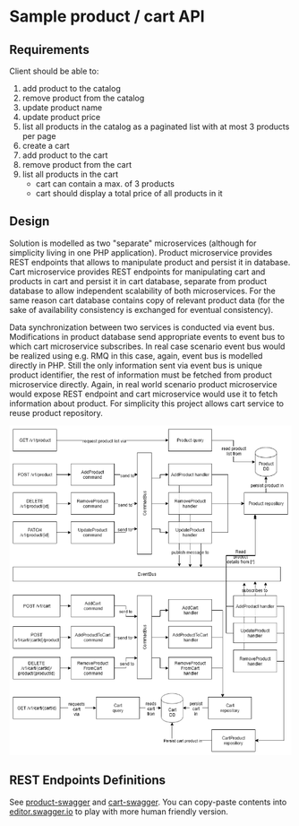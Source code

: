 # Sample product / cart API

## Requirements

Client should be able to:

1. add product to the catalog
1. remove product from the catalog
1. update product name
1. update product price
1. list all products in the catalog as a paginated list with at most 3 products per page
1. create a cart
1. add product to the cart
1. remove product from the cart
1. list all products in the cart
    - cart can contain a max. of 3 products
    - cart should display a total price of all products in it

## Design

Solution is modelled as two "separate" microservices (although for simplicity living in
one PHP application). Product microservice provides REST endpoints that
allows to manipulate product and persist it in database. Cart microservice provides
REST endpoints for manipulating cart and products in cart and persist it in
cart database, separate from product database to allow independent scalability of
both microservices. For the same reason cart database contains copy of relevant
product data (for the sake of availability consistency is exchanged for eventual
consistency).

Data synchronization between two services is conducted via event bus. Modifications
in product database send appropriate events to event bus to which cart microservice
subscribes. In real case scenario event bus would be realized using e.g. RMQ in
this case, again, event bus is modelled directly in PHP. Still the only information
sent via event bus is unique product identifier, the rest of information must
be fetched from product microservice directly. Again, in real world scenario product
microservice would expose REST endpoint and cart microservice would use it to
fetch information about product. For simplicity this project allows cart service
to reuse product repository.

![diagram](doc/cart.png)

## REST Endpoints Definitions

See [product-swagger](doc/product-swagger.yaml) and [cart-swagger](doc/cart-swagger.yaml).
You can copy-paste contents into [editor.swagger.io](https://editor.swagger.io/)
to play with more human friendly version.
